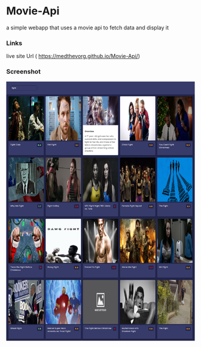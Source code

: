 # Movie-Api
a simple webapp that uses a movie api to fetch data and display it 

### Links
live site Url ( https://medthevorg.github.io/Movie-Api/)
### Screenshot
![Desktop](MovieWebapp.png)

